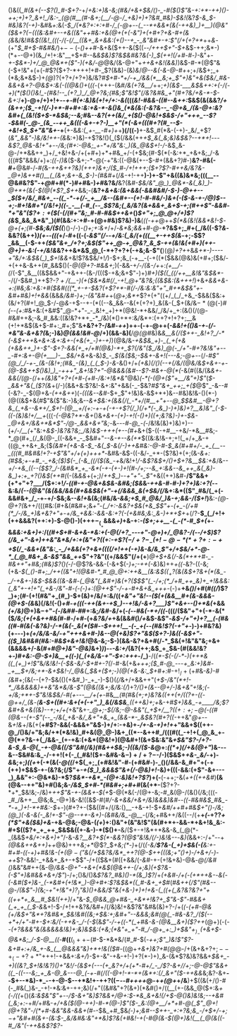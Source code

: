 ()&((*_#(&+(--$?()_#-$+?-*+/_+&:+)&-&;(#&/+&+$&/()-_-#($()$"&-+:+*-++)()-++;+)+?_&+!_/&:-_(@(#__(#-&+;(__/-@-/_+&)+)+?&#_#&)-$&!(_&?_$-&_$-#&)&?(-+)_-&#&_+:_&(*-$_/(*&?+:+:+#-/_(-@+--(_--*+&&*(&(-++&)_)+__)(@&"($&$+?(-((($&:&#+--+&(_(&"_++#&:+&(@_+(+(-&"_)+(+#+?+&-#+(&(&*&/&!_#&$((&!_(((-/(-(/__((&+_&+&&:(+()--+_-_&"&#+-+:$"(/+(+?+*_++_&_-(+"_$_#+$-#&#&/_)+$--($-_()+$+$_#-&+&($++-&($((_--/+++$+"-$+_&$-++;&*-)(*+--@+)(&_/+!+:&"__+$+#--&_&$&)$?&$&#&?&(-)_$(++!(/+#-#-)-_&"+-_+-$&*-)+/_@_@&*+($"-)(+&/-@_@&/(&-@+"+_++&+&!(&&)_)&$-#-*(@$"&(-$+!&"+(+(-#$?($+?-*+++!+#-_$?(&&)-(&)_&_/_@--&(-&-@-#+_+;+/&$+;_+(*&;&*&$-)+_(@_)$?($+?+/+?+)&/&?___#_$+#-*+/-+_/&&(*__&;+_$"+)&"+&($&/_#&-&&+&+?-@&$+:&(-((@&_()+_(_((_-(+++-(&#_/&(+?&__/_++;_$+)($&$-___&$&++:+(-/(-+)(*($()()&!_-(#&!--_(+?_)_/_@+?&;(#&;$"&!$"(/&?&#&_+"(#+?&/+&-*-$-&+:_/__+)-@+/+)+!+*--+*-#_(+:&)&(+!+/+:-&(_(((_&!-#&&-((#--&++:_$&$(&(&&?_/+(&++;($_-+!(/-)+*-#+#+:&:+&-*-&()&_(*&(&:(-&?&--_-@+&_/(&-@+:&?&#+(_(&!($+$-*&$&;--&;_#&*--&?(++(&/_+($()-@&!+$&$-/+"+++_--$?-$&#(-_@-_(&_--++_&(((-&+-+?-)__+"(*(-&+(((#+?(#_--$-+&!+$_$+"&"&+-*+__(+-&*&:(_+-__-#+)+*+__)(/((-)__+-&$_#(*&-(-+)-_&/_+$?(*&"_&&"-)&/&!++-(&*&:+)&)-+$?&!()(_($(/&&(++_+$_&(_&;&)&$&?--+*+!_-_--&$?_@&-&!+"+--/&;(#+:-@&;_+-*+/&"&:_)(&_@&$+!-/_-&$_&-@-/+*&&++_)+/_+&!+&-/+(+#+)+*+#&_+/-(+$&;(#-$(*(-&:+*_+&+&;_/-&(((#$"&&&/+)+:_((_-/_)&_($-&+;-*-@(-+"&:((-@&(+--$-#+(&&+?_)_#-)__&?-#&(-#___+_@&#-/-#_(_&-*++&++?&)_(+++)_&+;_/($_#-/+!+++;($+?$?-#++&/&?&-_@+)&++#()__(_(&+;&+-&_$-)-(_#&#+*(/_&-_+!-++__)-)+-$"+&((&)&*&;(((__--@&#&?$"-+_@_#+#(*-)_#+#_&-)_+_#&?&/__&?(&_#-$&/&"_@_)_@&*-&(_&)_)-@+*+(&(-$(@(*$?_$++_&&;-(__&?+*&+&:(&+&&(-&&#&#_/-$-)-@++--_$($+/&/_#&+_--((_-*-+(/-_+__/&--(&#+--(+!-#-#&/-)&+(-($-&-+-/_@_)_$--+;-#+!&#+*(/&!+)((-_-__(-#_(--_$$?&;(_&/&?(&+&&+_&+$-_+;(#++$"-&&#-*+"&"($$?+:+$($(-(/(#+"&;_#-#-#&$++_&+*()_$+"+;_@_@+/+)$?(&_$_&&_&*&"_)(#(&&:+:+#-+(@+#&)$?&)-)&__(_((-++_@++_$(*&(&!(&&*&!-$-@+(+;(#-__$&;&/($((___)()-/-)_-()+;+:&+_/+/-_&*&;&&_+_#-@_-__+?&$+;_#+(_/&((-$?_&_-&&$?($&++)_)(+--(((_+/-#+((-(-_&$"(/--+/&:(_&/(+(((__+-++$(&_-+;_-_$$?_&&__(-$-++*($&"&+_/+?+;&$(_$"++_@-+_@&?_&_$-++(&!&(+#+)(++_-@+)+-&:(-+/&!&*&?++&*&$_@_(-*+?+?+(-+&;&-$"(__)(@_)+?+_+&_&+*-)----+"&/+:&$&(_)_$+!&&_+&!$?&$&/+!_/_)-$+;&_(-+__-(-+((*($&&(@&)&(+#+;($&/-+(++&-&++(#_&&$()(-_@(@+?-#&&+;_)(-&&-+_/-/(&-/+_+:_(+__/-(_/(-$"_&__((&$&&+"-+&++-(&-/((($-+&;&+$"-)+)_#+)($((_((/++__&!&"&$&*--_/(/-$&#_)++$?-_$?+/($__-)(*+*($&*&#(/_-+!_@+"&?&;((&$&:(&+++!_)+&_+&&+*&-+:(#&;&:+*&:+#($&#(((*_+-+-$&?(+$?+*-#(/-/&:&:&"+"_#+*&$&"+-&#+#&)+!+&&_(&&*&/&#-)+;-(&"&#+*+(_@+;&*+_$?+(+"((+/_(_/_+&_-$&&($&:+(&/+?(#+!_@_$-/-@_&_-+$--+-(*((--&_&&--&(+(+?+)_&(&-(_$+(&/&$-*(@($-)_#(--(+:_#&+&:(+&#$"_@-*+"-_-_&!+_+)+*(@&!-*+&&/_/&/+_+:(&()(/(@-#&#++&;-&_#_&&:((&!&?+*+_-*_/&)(*()+*+:&/&*+:(++?+!+?+;__&(+!+*&$(&+$-#+:_#+;$"&__+&?+?-/&#_-++_)++-(-+-@++(_-&&!+(()&-+_-_(/-*&"&-&+&?(_&;-)&)_@(&&!&#-@_/+)(&&-&)(__/_@(@_#&)&*&__&(/($++-_&!+?_/-*(-&$+++*&*+&+:&_+:&_+-(+&(+_-)+*_-+)_)(@&/&_-+&$&_+)-_(_+(+&(+&&++_)+-$"-$+?-&&(+_+/+#(@&)-*+_$?(/&"($_/&)_@(-_/+"-#+?&!&"+--_-#+:&+-@(+___)-__$&/+&+_&-&)_$_-_$(&($&;-$&+-&+!(---&;-@+_--(/-*_#$"(@_/_/-+-_(&-(&!+;(#&_-(&)_(_(_$-)_-&*-&()+/+_(+&)(/()(--+(/&/(@&/&$+&+-+-(@-$&++$()&)_)_-+++"_&+!&?+"-@&&&(&#--$?-#&+-@(*(_-&(#((&/(&_&+-&&(/(@-(_/++_(&)&"+?+(+#-(+#-/&:+!&*&"_@&)_(-*(-(@+($"+__/&"+)$"_(_$-_&&+"&(_($?(&_+(/-)(&&+&:$?&!-&+:&"+&&(-_-$&?_#$"&+_++;_+($_@$"_-&--#(-&?-_-$(@+&_-(++&++_)(-_(((&--&_#-$+_$"+!&)&-&$+*+)&--#&)&!&-()(*-)(@((&$+&(#$"&($"&:-)&;&--*&_+$&:+(&&(/(_-*+/(#__+"+--@_$_$&#__-@+?&_(_+&--&*+/_$+!-(_@__+/_(+:-+-+(-+_-+$?(/_)(/+*(-_&_)-)+)&)+?__&)&"_(-$-((-(&_)&!+/__+*(((_-(-@&?+*-&+_()&*+&_+-(+)_-+!(-()+)((+;&?&)-)+_-$&-_@+&+/&&+*&*$"-/_@-_&&+&+"&;-*&*---#-@_-(*-/&!&(&)+)&)+)--(_+/-/__(_+"&:+*&$-)&?&?&;_/&)&$-+++(+-*_-(#+_&+($-((-+#__-+&/-*&__#&;-*_@(#+_(/_&(@-_((-&&+_-_$&#+"_--&-+--&(+*_$((&:&!&-+;+!(_+/+_&-+((@_++&+_&;($_(&#+(+&-&-$_-&(_$-&(/-)++&#&:-@-#-$_&(#+#+/-_+_(__--_(((#_#&#&!+?-+$"&"+/+(+)+++*-_&#&-&$-((-&/-_+*-($?&)+(+;(&-*&_+:(#_$&;+-+#_-_+&;($_)_$(-_(-&_((/($(&_-+*&/&!+!_/-&$?&$+/()+$+?&__$&:+&_/&--*+/-+&_((--($$?_/-(&#&*_+_-&*(-+-(+-)+!(#-/+;--&_+:&&--&_++_&(_&)-&_)+:+_+?()&$(++#(*(-(&_&&_+(+;_)_/_++$_)--+"+"-_$"_+&((++)&#-__/$"&&+(+*+"+?___/($+:+!_/-((#-+-@&+&$&-&#&;($&_&-_++&-#-#-)+?+)&:+?(_--&:&/_(--(@&"(&(&&/&&(#+&&$&(+"-+(/&&&_&(+$&/(/_&+:&*(($"_#&/(_+(-&&#&+_/_-+-+/-$&;&-_-&!+_&(&;(#&/&_-&&;+$_#_@&/_)&-+;&&-/($+!_)__&:-*(@-@+?(*&++/(((#&:(#+&(#&#+;&*+"-(_/+:-&&?+$&(+&_$$"+-(+_-(/+#(*_/-/&_+)&+&?+"+-+/&_+&&:-&&-&:+?(-(+&#&;&:_&-)+*+$+*+$(/$?-__$_(_/+!+(++&&&?(++:+)-$-@()-)(++$+-_(__+$&&&_+)_+&-+:_-($+;++__-(_-(*-#_$+(_+-&_&&:+&+)+:_/(*(#+$+#-&+&-*&:+(-@(/+?_---+"-@+)+/_@&?-/(--/+$_)$?(/&_+"-&+)++&"&*&/+:+(&"+?((+:-+$?($-/+?-_-(+!-@-*(*+?+:-++$_$(/_-&&+(&"&:_-_/+&&(+?+&+((((/+!++(-+)&-&/&_$"+/+$&/+*-@-*_(_@_#&+_&-&$"&&_++*$"+?&"((+/&&$"(/+(+__)_@+$+&(/-&(*+*+#-_-#&++"+#&;(#&)$?()(_-/-@$?&-&&-(-&+$(-_)+;-++(-&_)&)++_+((-_&?-((-&;(+&*-$(_()-#+;_/++((&"+!(@&#-*_#_@_@+:++&__(&:&$($(_+?($&(&$+?&+(*(&_-_/-+&+-)&$-$&&((&-&#-(_@&"(_&#+)&(+?($_$$"(_-/+;(*_/+#_++_&)+_+!&&&:(_&"+-+!+"(_+&-/&"-#-(-(-)+:(@++$"-/-+-#+_&+&_+++*-(-)+__+&_()_/+#(#_((/_)$?_)+;(#-(+!(#&"+_(#_)-$+(&)+/&/+:&/((_+&"+"&!--($(+(&&__#+(&-&&&-(@+$-(&_&)(/&!(-()_+_#_-+(((-++*(&+-+$_)--+!&/-&+?___)$"+&+--*()+*&(_+&&_(+/&)_@+)&$-+$"_-(_-/&#_#-#_#+:&;_/&#-&_/+(_-(--#&(-*+/((-_(((/($&"+"+(-*-&(*($_/&;(+(+&++#&(_#-#-/+#-(+*&?&/+*+&(&&#()_/+_&$-&$"-_&$-/+"+)+?__(-(#&((#-#(&(-&?&)-/-*(&(-_&(*($_#-_-$+++!__-(-_+(--(#&!$?(-+"+_-)-)+#&?&)(+---)+_(*+/&/&-&/-*+"+++&+#-)&--@(+&)$?+"&$($+?-)&((-&$+"-(($_)&#&#(#&:-#&$+&+!&!_@&-&;-$-)(&&-&?+&+#(/-*_$&$($+!&"&"&;+&+(&&&&+/-&(#+#_@+)&"-@&)_&+)_)_)--_-&:+/_(&?(++;&$_+_$&-(#(&&!&?+*-)_#+_&:_-_@-$+)&__+((-)(_(+&/&-+"-$+:+++*-/_)__-/(_(*-$(-(/-*-)(++*&((_(+_)+!$"_&_/&!&!-(-$&-&/-$+#+-$?($_/-#-&(+&_+++;($_#-@_---+_&:+)&#-_+__$+/&;+*-&+$&!-/_@&(_$&+($+;-)(@(+&-&:_$+#+:_#-$+!_/+(+$_#_&-_&)-#(&_#+;(&(--(+?-$&(()(+&#_)-_+_-)-$()(_(/_&+/+&&++"(_+$-/&"(*+!-*_/&&&&&)++&"&*&/&-$"(@&((&+;&/&:(/_)+?_/()+(&--@+/-)&+&"+!&;(-+/&;+*+-$"&!&$&/-#(+-_-_-__/+(+_-#&*__(#(#&(+;+)&?&((++(+/_$(($?_+-_((-@++_/_(&*-*(__&-$+((#+:&+(+(-+"_)_&(/&$&___((++&)+;+*&-+#___$+)&&_-+____/&;$?&#_+&+&((&_)--+;_+_/+(_+&"&+-*_@+;-$(/&;-@-&&"(_+$+/__$?((+:+;-@($-((#(@&--(+-$"(--_-/&(_+&-&/_&+"+&_+_(&&-*-_&$&?(#+?((-*++&"_@+_--&*+!&*+/&$(+($__+#$?-&&(-&&&+"&$-)+/+:-+&)+*-/+-&-+)+!+*+"&&+$((++-@_/()&/+"&;&/+*(*&!&)_#+&(@_@-)&+_((*--&++#_/(((#((_-+!+(_@_&_+-@(*+?&-+(_/&&-_(+-+&:(+&*(@&!+)(@&#+!(&+$&:&"&*+$&"$?-/+?-*_&-$_&-@(_-+-@&((/$"&#(/&)(#&++$&;-)((&/($-&_@+:_((*+)(/+&(@+"_)&---&--$&#&:&_-/-++!(+(-_(_#&!($+-&#&-&$-)+/+?-$-/-)($&$+*+&-_&/-*+)_-&_&;+;_)((+_+(-*(&(-_@((_/+$(_+;_(+#&!&"-#-(+#&#-)-_()(/&&-&_#+"+(-+(++)+$&$-+-(&?&;(/$"+_-+($_)_&&&$"&+(/-@&)+!-_&)+(((-&&:(+$"-&+---_)_&&"+:-@&*&)-*$?_$&*-+&*_-(@+:&)&!+?$?_)+(-__(-++;-&(*+*_+(*(*++&#_)__(&(@&--++"&)+#()&;&-_/&$_$+#-*(#&#+;+#+#_(&(+*-__($?+?-*+*_$&!&;-/&)+_++$"&-+-(&&+-$(+_$-@(*&(-/(@+-&;-#_&(@-/(&()(/&;(((-_#_/&++__@&;&_-@+)&-&!((&$-#(#_/-&+&&/+&+/&)&&&)&#--((-#&#&$_#&_-*-+_)+!-*+#&:-$_+-)(#+?+-($&((#+/(/&:()__-+&-+!-$+*&#_/+_+#+#&$+"()-/&;(@_)(-&-&(-_&!+-$"-@--++-&+)-(&#&/&_-@__-*(/&;+#&++/&((--/(+__+_(-_+$?$?_+(*$"+&($&)+&-_+&-@&;-@&-(_(+_)+:()&"+(&"&!$"(&(#+*+-&&-*+&+!&_&:-#+$(($?+_+_++_$&$&((+-&-)-*($()+-__&/($+-+!&*+*&&-&_(_@(*-_(&&$_+&/+:+&+)+"_/-&_-&?__&?+$(*-&&?(@$"&!&/(/-)&!&--_-*&)(*&&+:-/+"--+*(@&*_&++&++)_+_+_@&)+++_&;+*_@$?_$_+&;(*-)_+(/(*(-&/__$?&-(_+)+$&(-(__&:+-_#+#-((-_+_)+#&!&_-(+$(@-($"_&(/+$&?&/&*_++?(@-$++((_(&;+"()+)-/+&+/-)-++*$?-&&!-_+&&+_&+-+$$"-/+(($&+(#((+&&/(_-&_#-+-(+!&+&)-@&_-@(/&#()_&&"&#++(&-@_/&&-@+"-+&+(*&$(@&++-(/+;&)(+$?&-(-$"+)&#&&+&+/$"_)-/+;()&/()&_$?&?_#&)()-*(&_)$?_/+_(+&#-/+(-(+*++&-_-_&(-(-&#($+)&-_(-*&#+(+!&*_)-@+#+:$?&$&*((_#-&+_+$_#(*_#&_++(/$"(#&--@-/(&$"-)(*&;_-+"+!&"+)$?_)$"&)()+&&/$"&(+&-)+)+!+&-(_((+(_&?&?&?+"+((++*+_&__#_$&!(++)_/+"&-_$_@&&_@+#&-_+&*+!&?+_$"&-$"-#&&+(_+_+_(_$-&_&+!-$-/+!++&?&/&#+/(/&)&!+&$?&"&#&(&)+?-/+(___(-(+#-@&(+/&$+"&*+?&#&*_$&!&#(*(*&;+$&:+;&#+"--&&&;&#(@(_-#&-&?_/($(--_+*+/+"-#+_-$+:&/(-++&-_/-(-$_(&_$"-/-+((-*(_+#&-&-(@&__&+)($$?+$+_(@+)(-(*--_(+?&&&"_&(&&_&&&!&)+;&)&$&:(+&;(*&"+_+"-#_/-@+_+:_)+$&"+$_)_-($+&+$-@&*&;_/-$-@___((*-__#((__($_)++-$(#-$-*&*&/(#_#-$(_-++;$"_)&!$"$?-&+#+:+/&_+-&_(__@&&&"&)+*+!&(($_#-((@+*+&+)&?+#(*_@_@-/+(&+&$+$$?+;--+_(-+?+*$"+++!-+&&+:_&+/_)-$+-&"-+&-+!-)+?(*-)+)_&-(&*$?&)&?&&+*_$&+_-+)((&?_$+!&!&?_)()+"&!_/-_(&_$+(---(+_&?+/+(+*-#+/_-_/$?-&+/_/+;-@-@$"&&+((_-((---&;_+_&-@_&---@_(-+-#(/((-@+!-*-*+(&*+:(/_&+"($-++&&*&;&?-&+__--$+--*&)-*_--+-@-$--+*&!+-+$+?((-$_--#++++_@-+_+(@+_+/&__)+$((&(+/()-#(-_#&(_)&-_-+!-*&:&+-++;&)(/+"((&#&"+?(&+)(*&#()+/((__(+-(&&_@($+:&_+*(*-/((_+()(*&:&$&"$"+--/_$-&+"&)$?&&+/_@+:_$-*&_&+&!(/+$-@()&)&!&;--+_&#(_&;+:-*+#_/_+_#_&-*+/+&($(@-++)-#-*(@-)$"($-_&:(@+__/+*+#-@(_$"_@+!(*_@+?&"-/(*+#-&&"&&-&&+(#-_-$&_+#_$&*(-_)+;&#_--$++-_+:+?&;&_-/+$+/-$+;-$+"&#+#_(&+_-(_&:_$-_&/&#&:&"+*&)$?&(+#&!-+_(-#_@(&-$(@+)&!(__(_@(&((-#_/&"(-++&&$?$?-*
